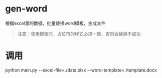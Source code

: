 # gen-word
根据excel里的数据，批量替换word模板，生成文件

> 注意：使用模板时，占位符的样式必须一致，否则会替换不成功

# 调用

python main.py --excel-file=./data.xlsx --word-template=./template.docx

